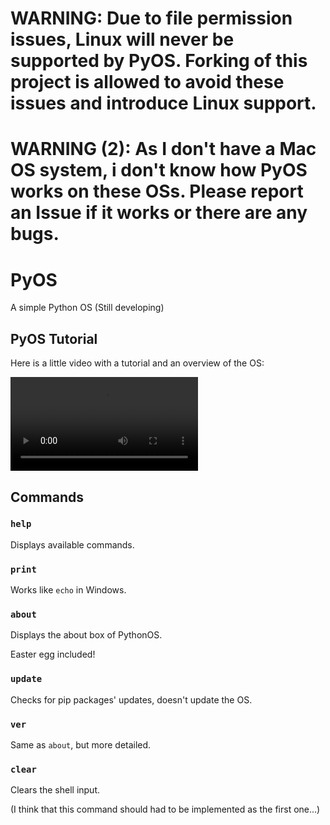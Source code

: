 # WARNING: Due to file permission issues, Linux will never be supported by PyOS. Forking of this project is allowed to avoid these issues and introduce Linux support.

# WARNING (2): As I don't have a Mac OS system, i don't know how PyOS works on these OSs. Please report an Issue if it works or there are any bugs.

# PyOS
A simple Python OS (Still developing)

## PyOS Tutorial

Here is a little video with a tutorial and an overview of the OS:




![Video](https://user-images.githubusercontent.com/76620155/157094664-a1ccc3ee-48f3-473e-8ec6-c10e899e2a6d.mp4)





## Commands

### `help`

Displays available commands.

### `print`

Works like `echo` in Windows.

### `about`

Displays the about box of PythonOS.

Easter egg included!

### `update`

Checks for pip packages' updates, doesn't update the OS.

### `ver`

Same as `about`, but more detailed.

### `clear`

Clears the shell input.

(I think that this command should had to be implemented as the first one...)
